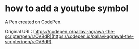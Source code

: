 # how to add a youtube symbol

A Pen created on CodePen.

Original URL: [https://codepen.io/pallavi-agrawal-the-scripter/pen/raOVBdR](https://codepen.io/pallavi-agrawal-the-scripter/pen/raOVBdR).

